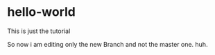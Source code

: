 # hello-world
This is just the tutorial

So now i am editing only the new Branch and not the master one. huh.
